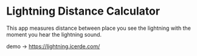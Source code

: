 # Lightning Distance Calculator

This app measures distance between place you see the lightning with the moment you hear the lightning sound.

demo -> https://lightning.icerde.com/
